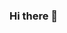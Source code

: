 ### Hi there 👋

<!--
**sasho2k/sasho2k** is a ✨ _special_ ✨ repository because its `README.md` (this file) appears on your GitHub profile.

## Currently working ...
# New things soon.

[![Github Stats](https://github-readme-stats.vercel.app/api?username=sasho2k)](https://github.com/anuraghazra/github-readme-stats)
